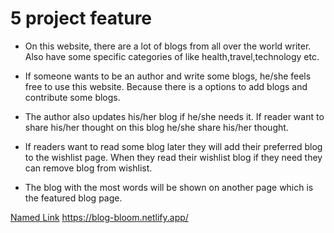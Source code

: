 # 5 project feature

- On this website, there are a lot of blogs from all over the world writer. Also have some specific categories of like health,travel,technology etc.

- If someone wants to be an author and write some blogs, he/she feels free to use this website. Because there is a options to add blogs and contribute some blogs.

- The author also updates his/her blog if he/she needs it. If reader want to share his/her thought on this blog he/she share his/her thought.

- If readers want to read some blog later they will add their preferred blog to the wishlist page. When they read their wishlist blog if they need they can remove blog from wishlist.

- The blog with the most words will be shown on another page which is the featured blog page.

[Named Link](https://blog-bloom.netlify.app/ 'Blog Bloom')
https://blog-bloom.netlify.app/
